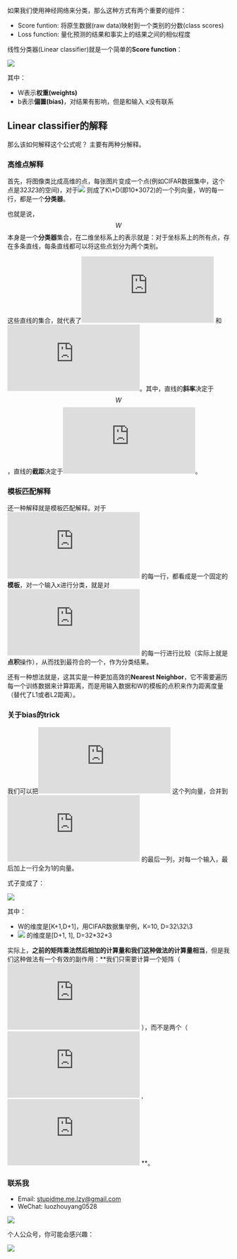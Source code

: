 如果我们使用神经网络来分类，那么这种方式有两个重要的组件：

* Score funtion: 将原生数据(raw data)映射到一个类别的分数(class scores)
* Loss function: 量化预测的结果和事实上的结果之间的相似程度

线性分类器(Linear classifier)就是一个简单的**Score function**：

![](http://latex.codecogs.com/gif.latex?f(x_{i},W,b)=Wx_{i}+b)

其中：

* W表示**权重(weights)**
* b表示**偏置(bias)**，对结果有影响，但是和输入  x没有联系

## Linear classifier的解释
那么该如何解释这个公式呢？
主要有两种分解释。

### 高维点解释

首先，将图像类比成高维的点，每张图片变成一个点(例如CIFAR数据集中，这个点是32*32*3的空间)，对于![](http://latex.codecogs.com/gif.latex?f(x_{i},W,b)=Wx_{i}+b)
则成了K\*D(即10*3072)的一个列向量，W的每一行，都是一个**分类器**。

也就是说，$$W$$本身是一个**分类器**集合，在二维坐标系上的表示就是：对于坐标系上的所有点，存在多条直线，每条直线都可以将这些点划分为两个类别。

这些直线的集合，就代表了![](http://latex.codecogs.com/gif.latex?W)
和![](http://latex.codecogs.com/gif.latex?b)。其中，直线的**斜率**决定于$$W$$，直线的**截距**决定于![](http://latex.codecogs.com/gif.latex?b)。

### 模板匹配解释
还一种解释就是模板匹配解释。对于![](http://latex.codecogs.com/gif.latex?W)
的每一行，都看成是一个固定的**模板**，对一个输入x进行分类，就是对![](http://latex.codecogs.com/gif.latex?W)
的每一行进行比较（实际上就是**点积**操作），从而找到最符合的一个，作为分类结果。

还有一种想法就是，这其实是一种更加高效的**Nearest Neighbor**，它不需要遍历每一个训练数据来计算距离，而是用输入数据和W的模板的点积来作为距离度量（替代了L1或者L2距离）。

### 关于bias的trick
我们可以把![](http://latex.codecogs.com/gif.latex?b)
这个列向量，合并到![](http://latex.codecogs.com/gif.latex?W)
的最后一列，对每一个输入，最后加上一行全为1的向量。

式子变成了：

![](http://latex.codecogs.com/gif.latex?f(x_{i},W,b)=Wx_{i})


其中：

* W的维度是[K+1,D+1]，用CIFAR数据集举例，K=10, D=32\32\3
* ![](http://latex.codecogs.com/gif.latex?x_{i})
的维度是[D+1, 1], D=32\*32\*3


实际上，**之前的矩阵乘法然后相加的计算量和我们这种做法的计算量相当**，但是我们这种做法有一个有效的副作用：**我们只需要计算一个矩阵（![](http://latex.codecogs.com/gif.latex?W)
），而不是两个（![](http://latex.codecogs.com/gif.latex?W)
,![](http://latex.codecogs.com/gif.latex?b)
**。

### 联系我

* Email: stupidme.me.lzy@gmail.com
* WeChat: luozhouyang0528

![](http://blog.stupidme.me/wp-content/uploads/2018/08/wechat.jpg)

个人公众号，你可能会感兴趣：

![](http://blog.stupidme.me/wp-content/uploads/2018/08/wechat_stupidmedotme_15.jpg)